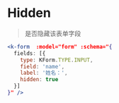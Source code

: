 # Hidden

> 是否隐藏该表单字段

```jsx
<k-form  :model="form" :schema="{
  fields: [{
    type: KForm.TYPE.INPUT,
    field: 'name',
    label: '姓名：',
    hidden: true
  }] 
}" />
```